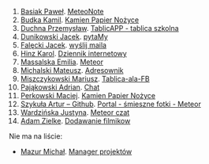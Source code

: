 1. [Basiak Paweł](https://github.com/pbasiak/notes). [MeteoNote](http://pbnotes.meteor.com)
1. [Budka Kamil](https://github.com/kbudka/KPN). [Kamien Papier Nożyce](http://knp.meteor.com)
1. [Duchna Przemysław](https://github.com/bizgho/tablicAPP). [TablicAPP - tablica szkolna](http://tablica22.meteor.com)
1. [Dunikowski Jacek](https://github.com/jaca22/pytamyApp). [pytaMy](http://pytamy.meteor.com)
1. [Falęcki Jacek](https://github.com/jfalecki/meteor_projekt). [wyślij maila](http://techintntertest1.meteor.com/)
1. [Hinz Karol](https://github.com/khinz/przedmioty_UG). [Dziennik internetowy](http://dziennik_internetowy.meteor.com)
1. [Massalska Emilia](https://github.com/emassalska/meteor). [Meteor](http://emitest.meteor.com/)
1. [Michalski Mateusz](https://github.com/matismatis93/MeteorApp). [Adresownik](http://adresownik.meteor.com)
1. [Miszczykowski Mariusz](https://github.com/miszczyk/meteor-fbapp). [Tablica-ala-FB](http://fb-app2.meteor.com/)
1. [Pająkowski Adrian](https://github.com/apajakowski/chat). [Chat](http://apka.meteor.com)
1. [Perkowski Maciej](https://github.com/mperkowski/KNP). [Kamien Papier Nożyce](http://knp.meteor.com)
1. [Szykuła Artur – Github](https://github.com/aszykula/FotoApp-Meteor). [Portal - śmieszne fotki - Meteor](http://aszykula.meteor.com/)
1. [Wardzińska Justyna](https://github.com/wardzinskaj/czat). [Meteor czat](http://wardzinskaj.meteor.com/)
1. [Adam Zielke](https://github.com/AdamZielke/meteor). [Dodawanie filmikow](http://adamzielke.meteor.com/)

Nie ma na liście:

* [Mazur Michał](https://github.com/MajkelMatusaf/ti2). [Manager projektów](http://managerprojektow.meteor.com)
